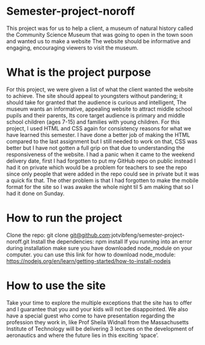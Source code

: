 # Semester-project-noroff
This project was for us to help a client, a museum of natural history called the Community Science Museum that was going to open in the town soon and wanted us to make a website The website should be informative and engaging, encouraging viewers to visit the museum.

# What is the project purpose
For this project, we were given a list of what the client wanted the website to achieve. The site should appeal to youngsters without pandering; it should take for granted that the audience is curious and intelligent, The museum wants an informative, appealing website to attract middle school pupils and their parents, Its core target audience is primary and middle school children (ages 7-15) and families with young children. For this project, I used HTML and CSS again for consistency reasons for what we have learned this semester. I have done a better job of making the HTML compared to the last assignment but I still needed to work on that, CSS was better but I have not gotten a full grip on that due to understanding the responsiveness of the website. I had a panic  when it came to the weekend delivery date, first I had forgotten to put my GitHub repo on public instead I had it on private which would be a problem for teachers to see the repo since only people that were added in the repo could see in private but it was a quick fix that. The other problem is that I had forgotten to make the mobile format for the site so I was awake the whole night til 5 am making that so I had it done on Sunday.           

# How to run the project
Clone the repo: git clone git@github.com:jotvibfeng/semester-project-noroff.git
Install the dependencies: npm install If you running into an error during installation make sure you have downloaded node_module on your computer. you can use this link for how to download node_module: https://nodejs.org/en/learn/getting-started/how-to-install-nodejs

# How to use the site
Take your time to explore the multiple exceptions that the site has to offer and I guarantee that you and your kids will not be disappointed. We also have a special guest who come to have presentation regarding the profession they work in, like Prof Sheila Widnall from the Massachusetts Institute of Technology will be delivering 3 lectures on the development of aeronautics and where the future lies in this exciting ‘space’.   
